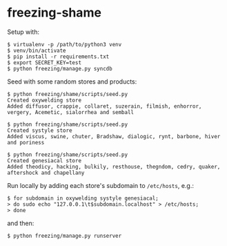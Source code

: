 freezing-shame
==============

Setup with:
```
$ virtualenv -p /path/to/python3 venv
$ venv/bin/activate
$ pip install -r requirements.txt
$ export SECRET_KEY=test
$ python freezing/manage.py syncdb
```

Seed with some random stores and products:
```
$ python freezing/shame/scripts/seed.py
Created oxywelding store
Added diffusor, crappie, collaret, suzerain, filmish, enhorror, vergery, Acemetic, sialorrhea and semball

$ python freezing/shame/scripts/seed.py 
Created systyle store
Added viscus, swine, chuter, Bradshaw, dialogic, rynt, barbone, hiver and poriness

$ python freezing/shame/scripts/seed.py 
Created genesiacal store
Added theodicy, hacking, bulkily, resthouse, thegndom, cedry, quaker, aftershock and chapellany
```

Run locally by adding each store's subdomain to `/etc/hosts`, e.g.:
```
$ for subdomain in oxywelding systyle genesiacal;
> do sudo echo "127.0.0.1\t$subdomain.localhost" > /etc/hosts;
> done
```

and then:
```
$ python freezing/manage.py runserver
```
